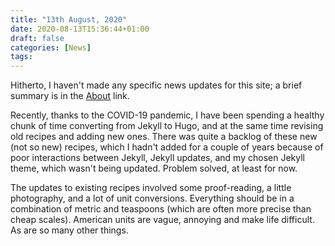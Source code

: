 ```yaml
---
title: "13th August, 2020"
date: 2020-08-13T15:36:44+01:00
draft: false
categories: [News]
tags: 
---
```


Hitherto, I haven't made any specific news updates for this site; a brief summary is in the [About](../../pages/about/) link.

Recently, thanks to the COVID-19 pandemic, I have been spending a healthy chunk of time converting from Jekyll to Hugo, and at the same time revising old recipes and adding new ones. There was quite a backlog of these new (not so new) recipes, which I hadn't added for a couple of years because of poor interactions between Jekyll, Jekyll updates, and my chosen Jekyll theme, which wasn't being updated. Problem solved, at least for now.

The updates to existing recipes involved some proof-reading, a little photography, and a lot of unit conversions.  Everything should be in a combination of metric and teaspoons (which are often more precise than cheap scales). American units are vague, annoying and make life difficult. As are so many other things.

